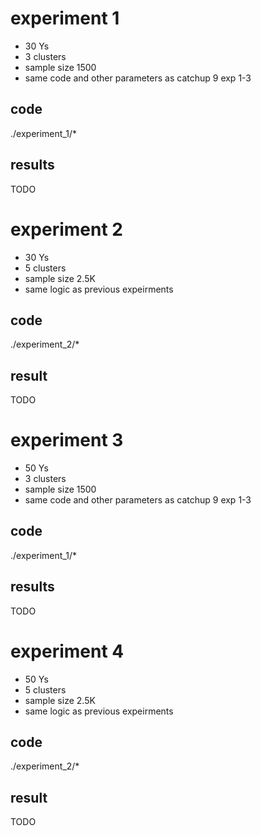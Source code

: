 # experiment 1

- 30 Ys
- 3 clusters
- sample size 1500
- same code and other parameters as catchup 9 exp 1-3

## code
./experiment_1/*

## results
TODO


# experiment 2

- 30 Ys
- 5 clusters 
- sample size 2.5K
- same logic as previous expeirments

## code
./experiment_2/*

## result
TODO

# experiment 3

- 50 Ys
- 3 clusters
- sample size 1500
- same code and other parameters as catchup 9 exp 1-3

## code
./experiment_1/*

## results
TODO


# experiment 4

- 50 Ys
- 5 clusters 
- sample size 2.5K
- same logic as previous expeirments

## code
./experiment_2/*

## result
TODO